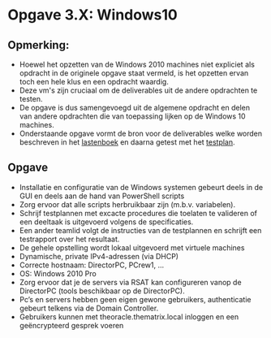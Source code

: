 # Opgave 3.X: Windows10

## Opmerking:

* Hoewel het opzetten van de Windows 2010 machines niet expliciet als opdracht in de originele opgave staat vermeld, is het opzetten ervan toch een hele klus en een opdracht waardig.
* Deze vm's zijn cruciaal om de deliverables uit de andere opdrachten te testen.
* De opgave is dus samengevoegd uit de algemene opdracht en delen van andere opdrachten die van toepassing lijken op de Windows 10 machines.
* Onderstaande  opgave vormt de bron voor de deliverables welke worden beschreven in het [lastenboek](windows10_lastenboek.md) en daarna getest met het [testplan](windows10_testplan.md).

## Opgave

* Installatie en configuratie van de Windows systemen gebeurt deels in de GUI en deels aan de hand van PowerShell scripts
* Zorg ervoor dat alle scripts herbruikbaar zijn (m.b.v. variabelen).
* Schrijf testplannen met excacte procedures die toelaten te valideren of een deeltaak is uitgevoerd volgens de specificaties.
* Een ander teamlid volgt de instructies van de testplannen en schrijft een testrapport over het resultaat.
* De gehele opstelling wordt lokaal uitgevoerd met virtuele machines
* Dynamische, private IPv4-adressen (via DHCP)
* Correcte hostnaam: DirectorPC, PCrew1, ...
* OS: Windows 2010 Pro
* Zorg ervoor dat je de servers via RSAT kan configureren vanop de DirectorPC (tools beschikbaar op de DirectorPC).
* Pc’s en servers hebben geen eigen gewone gebruikers, authenticatie gebeurt telkens via de Domain Controller.
* Gebruikers kunnen met theoracle.thematrix.local inloggen en een geëncrypteerd gesprek voeren
